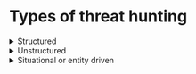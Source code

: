 # Types of threat hunting

<details>

<summary>Structured</summary>

* based on IOA and TTP of the attacker
* the hunter can usually identify a threat actor even before the attacker can cause damage to the environment
* use MITRE ATT\&CK Frameworks (PRE-ATT\&CK and enterprise frameworks)

</details>

<details>

<summary>Unstructured</summary>

* based on a trigger (IOC)
* often cues a hunter to look for pre- and post-detection patterns
* the hunter can research as far back as the data retention, and previously associated offenses allow

</details>

<details>

<summary>Situational or entity driven</summary>

* comes from an enterprise's internal risk assessment or a trends and vulnerabilities analysis unique to its IT environment

</details>
